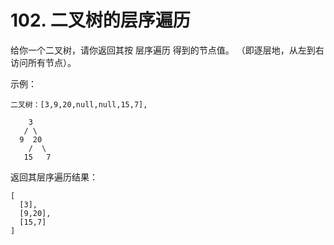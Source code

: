 # 102. 二叉树的层序遍历
给你一个二叉树，请你返回其按 层序遍历 得到的节点值。 （即逐层地，从左到右访问所有节点）。

示例：
````
二叉树：[3,9,20,null,null,15,7],

    3
   / \
  9  20
    /  \
   15   7
````
返回其层序遍历结果：
````
[
  [3],
  [9,20],
  [15,7]
]
````